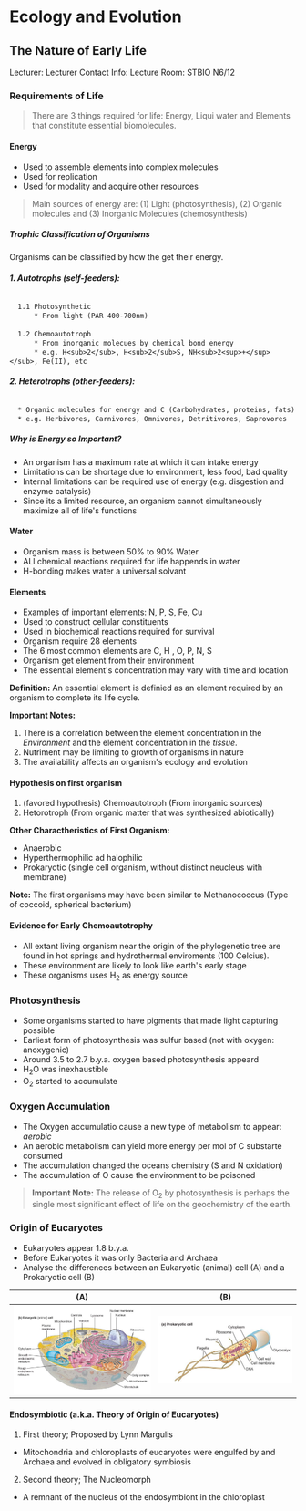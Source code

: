 # Ecology and Evolution

## The Nature of Early Life
Lecturer: 
Lecturer Contact Info: 
Lecture Room: STBIO N6/12

### Requirements of Life

> There are 3 things required for life: Energy, Liqui water and Elements that constitute essential biomolecules.

#### Energy

  * Used to assemble elements into complex molecules
  * Used for replication
  * Used for modality and acquire other resources
  
> Main sources of energy are: (1) Light (photosynthesis), (2) Organic molecules and (3) Inorganic Molecules (chemosynthesis)

##### Trophic Classification of Organisms

Organisms can be classified by how the get their energy.

###### __1. Autotrophs (self-feeders):__

      1.1 Photosynthetic
          * From light (PAR 400-700nm)
      
      1.2 Chemoautotroph
          * From inorganic molecues by chemical bond energy
          * e.g. H<sub>2</sub>, H<sub>2</sub>S, NH<sub>2<sup>+</sup></sub>, Fe(II), etc
      
###### __2. Heterotrophs (other-feeders):__
  
      * Organic molecules for energy and C (Carbohydrates, proteins, fats)
      * e.g. Herbivores, Carnivores, Omnivores, Detritivores, Saprovores
  
##### Why is Energy so Important?

  * An organism has a maximum rate at which it can intake energy
  * Limitations can be shortage due to environment, less food, bad quality
  * Internal limitations can be required use of energy (e.g. disgestion and enzyme catalysis)
  * Since its a limited resource, an organism cannot simultaneously maximize all of life's functions

#### Water

  * Organism mass is between 50% to 90% Water
  * ALl chemical reactions required for life happends in water
  * H-bonding makes water a universal solvant
  
#### Elements
  
  * Examples of important elements: N, P, S, Fe, Cu
  * Used to construct cellular constituents
  * Used in biochemical reactions required for survival
  * Organism require 28 elements
  * The 6 most common elements are C, H , O, P, N, S
  * Organism get element from their environment
  * The essential element's concentration may vary with time and location
  
__Definition:__ An essential element is definied as an element required by an organism to complete its life cycle.

__Important Notes:__ 

1. There is a correlation between the element concentration in the *Environment* and the element concentration in the *tissue*.
2. Nutriment may be limiting to growth of organisms in nature
3. The availability affects an organism's ecology and evolution
  
#### Hypothesis on first organism

1. (favored hypothesis) Chemoautotroph (From inorganic sources)
2. Hetorotroph (From organic matter that was synthesized abiotically)

__Other Charactheristics of First Organism:__
  
  * Anaerobic
  * Hyperthermophilic ad halophilic
  * Prokaryotic (single cell organism, without distinct neucleus with membrane)
  
__Note:__ The first organisms may have been similar to Methanococcus (Type of coccoid, spherical bacterium)

#### Evidence for Early Chemoautotrophy

  * All extant living organism near the origin of the phylogenetic tree are found in hot springs and hydrothermal enviroments (100 Celcius).
  * These environment are likely to look like earth's early stage
  * These organisms uses H<sub>2</sub> as energy source
  

### Photosynthesis

  * Some organisms started to have pigments that made light capturing possible
  * Earliest form of photosynthesis was sulfur based (not with oxygen: anoxygenic)
  * Around 3.5 to 2.7 b.y.a. oxygen based photosynthesis appeard
  * H<sub>2</sub>O was inexhaustible
  * O<sub>2</sub> started to accumulate

### Oxygen Accumulation

  * The Oxygen accumulatio cause a new type of metabolism to appear: _aerobic_
  * An aerobic metabolism can yield more energy per mol of C substarte consumed
  * The accumulation changed the oceans chemistry (S and N oxidation)
  * The accumulation of O cause the environment to be poisoned

> __Important Note:__ The release of O<sub>2</sub> by photosynthesis is perhaps the single most significant effect of life on the geochemistry of the earth.

### Origin of Eucaryotes

  * Eukaryotes appear 1.8 b.y.a.
  * Before Eukaryotes it was only Bacteria and Archaea
  * Analyse the differences between an Eukaryotic (animal) cell (A) and a Prokaryotic cell (B)
  
| (A) | (B) |
|-----|-----|
|![alt text](lecture_data/eukaryotic_cell.png "Eukaryotic Cell") | ![alt text](lecture_data/prokaryotic_cell.png "Prokaryotic Cell")|

#### Endosymbiotic (a.k.a. Theory of Origin of Eucaryotes)

1. First theory; Proposed by Lynn Margulis
  * Mitochondria and chloroplasts of eucaryotes were engulfed by and Archaea and evolved in obligatory symbiosis

2. Second theory; The Nucleomorph
  * A remnant of the nucleus of the endosymbiont in the chloroplast





